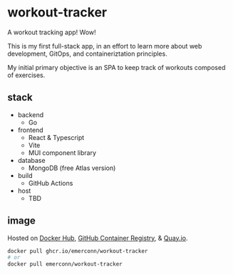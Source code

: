 # workout-tracker

A workout tracking app! Wow!

This is my first full-stack app, in an effort to learn more about web development, GitOps, and containeriztation principles.

My initial primary objective is an SPA to keep track of workouts composed of exercises.

## stack

- backend
  - Go
- frontend
  - React & Typescript
  - Vite
  - MUI component library
- database
  - MongoDB (free Atlas version)
- build
  - GitHub Actions
- host
  - TBD

## image

Hosted on [Docker Hub](https://hub.docker.com/r/emerconn/workout-tracker), [GitHub Container Registry](https://github.com/emerconn/workout-tracker/pkgs/container/workout-tracker), & [Quay.io](https://quay.io/repository/emerconn/workout-tracker).

```bash
docker pull ghcr.io/emerconn/workout-tracker
# or
docker pull emerconn/workout-tracker
```
